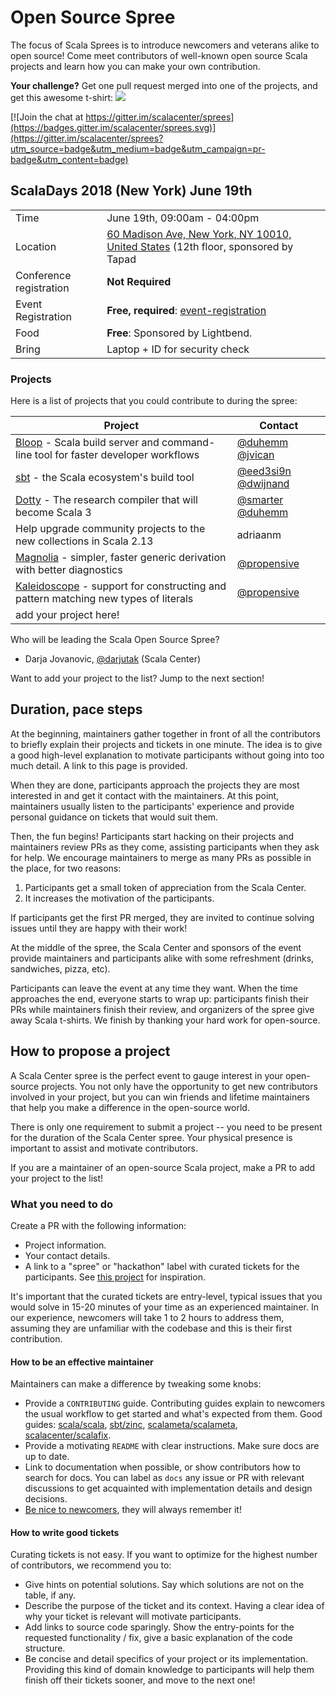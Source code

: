 # Open Source Spree

The focus of Scala Sprees is to introduce newcomers and veterans alike to open
source! Come meet contributors of well-known open source Scala projects and
learn how you can make your own contribution.

**Your challenge?** Get one pull request merged into one of the projects, and
get this awesome t-shirt:
![](https://pbs.twimg.com/media/CtnCrtvWAAAO0nE.jpg:small)

[![Join the chat at https://gitter.im/scalacenter/sprees](https://badges.gitter.im/scalacenter/sprees.svg)](https://gitter.im/scalacenter/sprees?utm_source=badge&utm_medium=badge&utm_campaign=pr-badge&utm_content=badge)

## ScalaDays 2018 (New York) June 19th

|                         |                                                                                            |
| ----------------------- | ------------------------------------------------------------------------------------------ |
| Time                    | June 19th, 09:00am - 04:00pm                                                               |
| Location                | [60 Madison Ave, New York, NY 10010, United States][venue] (12th floor, sponsored by Tapad |
| Conference registration | **Not Required**                                                                           |
| Event Registration      | **Free, required**: [event-registration]                                                   |
| Food                    | **Free**: Sponsored by Lightbend.                                                          |
| Bring                   | Laptop + ID for security check                                                             |

[venue]: https://goo.gl/maps/YAg5eNZtN3y
[event-registration]: https://goo.gl/forms/Rn624OQKXaDUhtpk2

### Projects

Here is a list of projects that you could contribute to during the spree:

| Project                                                                                   | Contact             |
| ----------------------------------------------------------------------------------------- | ------------------- |
| [Bloop] - Scala build server and command-line tool for faster developer workflows         | [@duhemm] [@jvican] |
| [sbt] - the Scala ecosystem's build tool                                                  | [@eed3si9n] [@dwijnand] |
| [Dotty] - The research compiler that will become Scala 3                                  | [@smarter] [@duhemm] |
| Help upgrade community projects to the new collections in Scala 2.13                      | adriaanm |
| [Magnolia] - simpler, faster generic derivation with better diagnostics                   | [@propensive] |
| [Kaleidoscope] - support for constructing and pattern matching new types of literals      | [@propensive] |
| add your project here!                                                                    |                     |

Who will be leading the Scala Open Source Spree?

* Darja Jovanovic, [@darjutak] (Scala Center)

Want to add your project to the list? Jump to the next section!

[@laughedelic]: https://github.com/laughedelic
[@smarter]: https://github.com/smarter
[@eed3si9n]: https://github.com/eed3si9n
[@dwijnand]: https://github.com/dwijnand
[@cunei]: https://github.com/cunei
[@olafurpg]: https://github.com/olafurpg
[@darjutak]: https://github.com/darjutak
[@duhemm]: https://github.com/Duhemm
[@jvican]: https://github.com/jvican
[@propensive]: https://github.com/propensive
[@allanrenucci]: https://github.com/allanrenucci
[@nicolasstucki]: https://github.com/nicolasstucki
[bloop]: https://github.com/scalacenter/bloop
[Guillotine]: https://github.com/propensive/guillotine
[Magnolia]: https://github.com/propensive/magnolia
[Kaleidoscope]: https://github.com/propensive/kaleidoscope
[scala native]: https://github.com/scala-native/scala-native
[dotty]: https://github.com/lampepfl/dotty/issues?q=is%3Aopen+is%3Aissue+label%3A%22help+wanted%22
[metals]: https://github.com/scalameta/metals/labels/good%20first%20issue
[sbt]: https://github.com/sbt/sbt/labels/good%20first%20issue
[scalameta]: https://github.com/scalameta/scalameta/labels/Good%20first%20contribution
[scalafmt]: https://github.com/scalameta/scalafmt/labels/good%20first%20time%20contribution
[scalafix]: https://github.com/scalacenter/scalafix/labels/good%20first%20issue
[metadoc]: https://github.com/scalameta/metadoc/issues?q=is%3Aissue+is%3Aopen+label%3A%22help+wanted%22+sort%3Aupdated-desc

## Duration, pace steps

At the beginning, maintainers gather together in front of all the contributors
to briefly explain their projects and tickets in one minute. The idea is to give
a good high-level explanation to motivate participants without going into too
much detail. A link to this page is provided.

When they are done, participants approach the projects they are most interested
in and get it contact with the maintainers. At this point, maintainers usually
listen to the participants' experience and provide personal guidance on tickets
that would suit them.

Then, the fun begins! Participants start hacking on their projects and
maintainers review PRs as they come, assisting participants when they ask for
help. We encourage maintainers to merge as many PRs as possible in the place,
for two reasons:

1.  Participants get a small token of appreciation from the Scala Center.
2.  It increases the motivation of the participants.

If participants get the first PR merged, they are invited to continue solving
issues until they are happy with their work!

At the middle of the spree, the Scala Center and sponsors of the event provide
maintainers and participants alike with some refreshment (drinks, sandwiches,
pizza, etc).

Participants can leave the event at any time they want. When the time approaches
the end, everyone starts to wrap up: participants finish their PRs while
maintainers finish their review, and organizers of the spree give away Scala
t-shirts. We finish by thanking your hard work for open-source.

## How to propose a project

A Scala Center spree is the perfect event to gauge interest in your open-source
projects. You not only have the opportunity to get new contributors involved in
your project, but you can win friends and lifetime maintainers that help you
make a difference in the open-source world.

There is only one requirement to submit a project -- you need to be present for
the duration of the Scala Center spree. Your physical presence is important to
assist and motivate contributors.

If you are a maintainer of an open-source Scala project, make a PR to add your
project to the list!

### What you need to do

Create a PR with the following information:

* Project information.
* Your contact details.
* A link to a "spree" or "hackathon" label with curated tickets for the
 participants. See
 [this project](https://github.com/sbt/zinc/issues?utf8=✓&q=label:hackathon%20is:issue)
 for inspiration.

It's important that the curated tickets are entry-level, typical issues that you
would solve in 15-20 minutes of your time as an experienced maintainer. In our
experience, newcomers will take 1 to 2 hours to address them, assuming they are
unfamiliar with the codebase and this is their first contribution.

#### How to be an effective maintainer

Maintainers can make a difference by tweaking some knobs:

* Provide a `CONTRIBUTING` guide. Contributing guides explain to newcomers the
 usual workflow to get started and what's expected from them. Good guides:
 [scala/scala](https://github.com/scala/scala/blob/2.12.x/CONTRIBUTING.md),
 [sbt/zinc](https://github.com/sbt/zinc/blob/1.x/CONTRIBUTING.md),
 [scalameta/scalameta](https://github.com/scalameta/scalameta/blob/master/CONTRIBUTING.md),
 [scalacenter/scalafix](https://github.com/scala/scala/blob/2.12.x/CONTRIBUTING.md).
* Provide a motivating `README` with clear instructions. Make sure docs are up
 to date.
* Link to documentation when possible, or show contributors how to search for
 docs. You can label as `docs` any issue or PR with relevant discussions to get
 acquainted with implementation details and design decisions.
* [Be nice to newcomers](http://brson.github.io/2017/04/05/minimally-nice-maintainer),
 they will always remember it!

#### How to write good tickets

Curating tickets is not easy. If you want to optimize for the highest number of
contributors, we recommend you to:

* Give hints on potential solutions. Say which solutions are not on the table,
 if any.
* Describe the purpose of the ticket and its context. Having a clear idea of why
 your ticket is relevant will motivate participants.
* Add links to source code sparingly. Show the entry-points for the requested
 functionality / fix, give a basic explanation of the code structure.
* Be concise and detail specifics of your project or its implementation.
 Providing this kind of domain knowledge to participants will help them finish
 off their tickets sooner, and move to the next one!
